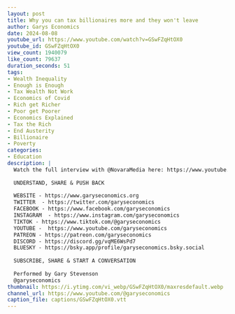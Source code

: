 ```yaml
---
layout: post
title: Why you can tax billionaires more and they won't leave
author: Garys Economics
date: 2024-08-08
youtube_url: https://www.youtube.com/watch?v=GSwFZqHtOX0
youtube_id: GSwFZqHtOX0
view_count: 1940079
like_count: 79637
duration_seconds: 51
tags:
- Wealth Inequality
- Enough is Enough
- Tax Wealth Not Work
- Economics of Covid
- Rich get Richer
- Poor get Poorer
- Economics Explained
- Tax the Rich
- End Austerity
- Billionaire
- Poverty
categories:
- Education
description: |
  Watch the full interview with @NovaraMedia here: https://www.youtube.com/watch?v=ViY-zI3b5JQ 
  
  UNDERSTAND, SHARE & PUSH BACK
  
  WEBSITE - https://www.garyseconomics.org
  TWITTER  - https://twitter.com/garyseconomics
  FACEBOOK - https://www.facebook.com/garyseconomics
  INSTAGRAM  - https://www.instagram.com/garyseconomics
  TIKTOK - https://www.tiktok.com/@garyseconomics
  YOUTUBE -  https://www.youtube.com/garyseconomics
  PATREON - https://patreon.com/garyseconomics
  DISCORD - https://discord.gg/vqME6WsPd7
  BLUESKY - https://bsky.app/profile/garyseconomics.bsky.social
  
  SUBSCRIBE, SHARE & START A CONVERSATION
  
  Performed by Gary Stevenson
  @garyseconomics
thumbnail: https://i.ytimg.com/vi_webp/GSwFZqHtOX0/maxresdefault.webp
channel_url: https://www.youtube.com/@garyseconomics
caption_file: captions/GSwFZqHtOX0.vtt
---
```

